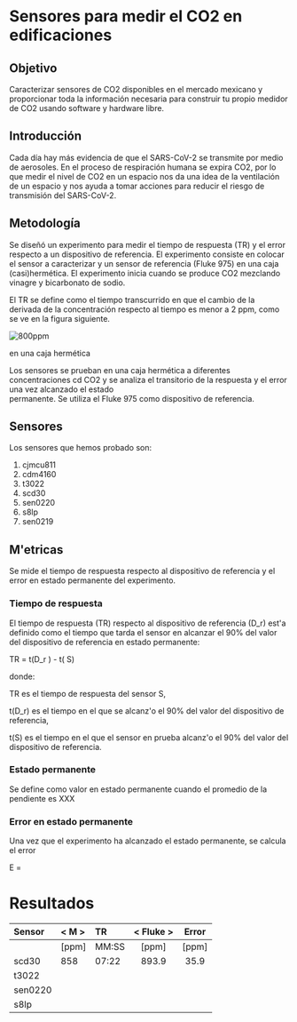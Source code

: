 # Sensores para medir el CO2 en edificaciones

## Objetivo
Caracterizar sensores de CO2 disponibles en el mercado mexicano y proporcionar
toda la información necesaria para construir tu propio medidor de CO2 usando
software y hardware libre.


## Introducción

Cada día hay más evidencia de que el SARS-CoV-2 se transmite por medio de aerosoles.
En el proceso de respiración humana se expira CO2,  por lo que medir
el nivel de CO2 en un espacio nos da una idea de la ventilación de un espacio
y nos ayuda a tomar acciones para
reducir el riesgo de transmisión del SARS-CoV-2.


## Metodología
Se diseñó un experimento para medir el tiempo de respuesta (TR)
y el error respecto a un dispositivo de referencia. El experimento
consiste en colocar el sensor a caracterizar y un sensor de referencia (Fluke 975)
en una caja (casi)hermética. El experimento inicia cuando se produce CO2 mezclando
vinagre y bicarbonato de sodio.

El TR se define como el tiempo transcurrido  en que el cambio de la derivada de la concentración
respecto al tiempo es menor a 2 ppm, como se ve en la figura siguiente.

![800ppm](../img/800ppm.png?raw=true "800ppm")


en una caja hermética

Los sensores se prueban en una caja hermética a diferentes concentraciones cd CO2 y
se analiza el transitorio de la respuesta y el error una vez alcanzado el estado  
permanente. Se utiliza el Fluke 975 como dispositivo de referencia.

## Sensores

Los sensores que hemos probado son:

1. cjmcu811
2. cdm4160
3. t3022
4. scd30
5. sen0220
6. s8lp
7. sen0219

## M'etricas

Se mide el tiempo de respuesta respecto al dispositivo de referencia
y el error en estado permanente del experimento.

### Tiempo de respuesta

El tiempo de respuesta (TR) respecto al dispositivo de referencia (D_r) est'a
definido como el tiempo que tarda el sensor en alcanzar el 90% del valor
del dispositivo de referencia en estado permanente:

TR = t(D_r ) - t( S)

donde:

TR es el tiempo de respuesta del sensor S,

t(D_r) es el tiempo en el que se alcanz'o el 90% del valor
del dispositivo de referencia,

t(S) es el tiempo en el que el sensor en prueba alcanz'o
el 90% del valor del dispositivo de referencia.

### Estado permanente

Se define como valor en estado permanente cuando el promedio de
la pendiente es XXX

### Error en estado permanente

Una vez que el experimento ha alcanzado el estado permanente, se calcula el error

E =



# Resultados



| Sensor |   < M > | TR     | < Fluke > |  Error  |
|:-------| :-----  |:---    | :--:      | :--:    |
|        |  [ppm]  | MM:SS  |   [ppm]   |  [ppm]  |
| scd30  |  858    | 07:22  |  893.9    |   35.9  |
| t3022  |         |        |           | |  
|sen0220 |         |        |           | |
| s8lp   |         |        |           | |
